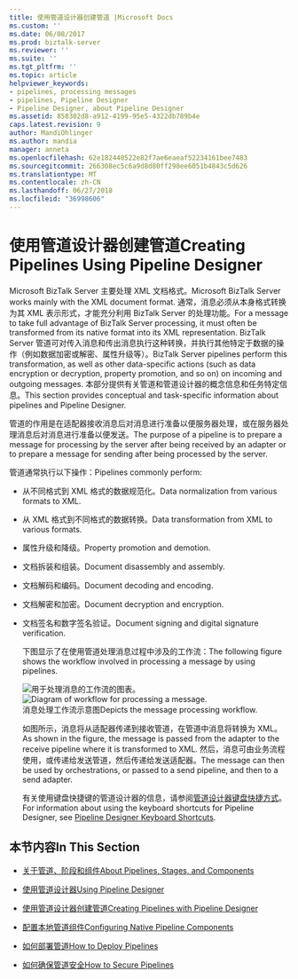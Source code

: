 ```yaml
---
title: 使用管道设计器创建管道 |Microsoft Docs
ms.custom: ''
ms.date: 06/08/2017
ms.prod: biztalk-server
ms.reviewer: ''
ms.suite: ''
ms.tgt_pltfrm: ''
ms.topic: article
helpviewer_keywords:
- pipelines, processing messages
- pipelines, Pipeline Designer
- Pipeline Designer, about Pipeline Designer
ms.assetid: 858302d8-a912-4199-95e5-4322db789b4e
caps.latest.revision: 9
author: MandiOhlinger
ms.author: mandia
manager: anneta
ms.openlocfilehash: 62e182440522e82f7ae6eaeaf52234161bee7483
ms.sourcegitcommit: 266308ec5c6a9d8d80ff298ee6051b4843c5d626
ms.translationtype: MT
ms.contentlocale: zh-CN
ms.lasthandoff: 06/27/2018
ms.locfileid: "36998606"
---
```

# <a name="creating-pipelines-using-pipeline-designer"></a><span data-ttu-id="600d7-102">使用管道设计器创建管道</span><span class="sxs-lookup"><span data-stu-id="600d7-102">Creating Pipelines Using Pipeline Designer</span></span>
<span data-ttu-id="600d7-103">Microsoft BizTalk Server 主要处理 XML 文档格式。</span><span class="sxs-lookup"><span data-stu-id="600d7-103">Microsoft BizTalk Server works mainly with the XML document format.</span></span> <span data-ttu-id="600d7-104">通常，消息必须从本身格式转换为其 XML 表示形式，才能充分利用 BizTalk Server 的处理功能。</span><span class="sxs-lookup"><span data-stu-id="600d7-104">For a message to take full advantage of BizTalk Server processing, it must often be transformed from its native format into its XML representation.</span></span> <span data-ttu-id="600d7-105">BizTalk Server 管道可对传入消息和传出消息执行这种转换，并执行其他特定于数据的操作（例如数据加密或解密、属性升级等）。</span><span class="sxs-lookup"><span data-stu-id="600d7-105">BizTalk Server pipelines perform this transformation, as well as other data-specific actions (such as data encryption or decryption, property promotion, and so on) on incoming and outgoing messages.</span></span> <span data-ttu-id="600d7-106">本部分提供有关管道和管道设计器的概念信息和任务特定信息。</span><span class="sxs-lookup"><span data-stu-id="600d7-106">This section provides conceptual and task-specific information about pipelines and Pipeline Designer.</span></span>  
  
 <span data-ttu-id="600d7-107">管道的作用是在适配器接收消息后对消息进行准备以便服务器处理，或在服务器处理消息后对消息进行准备以便发送。</span><span class="sxs-lookup"><span data-stu-id="600d7-107">The purpose of a pipeline is to prepare a message for processing by the server after being received by an adapter or to prepare a message for sending after being processed by the server.</span></span>  
  
 <span data-ttu-id="600d7-108">管道通常执行以下操作：</span><span class="sxs-lookup"><span data-stu-id="600d7-108">Pipelines commonly perform:</span></span>  
  
- <span data-ttu-id="600d7-109">从不同格式到 XML 格式的数据规范化。</span><span class="sxs-lookup"><span data-stu-id="600d7-109">Data normalization from various formats to XML.</span></span>  
  
- <span data-ttu-id="600d7-110">从 XML 格式到不同格式的数据转换。</span><span class="sxs-lookup"><span data-stu-id="600d7-110">Data transformation from XML to various formats.</span></span>  
  
- <span data-ttu-id="600d7-111">属性升级和降级。</span><span class="sxs-lookup"><span data-stu-id="600d7-111">Property promotion and demotion.</span></span>  
  
- <span data-ttu-id="600d7-112">文档拆装和组装。</span><span class="sxs-lookup"><span data-stu-id="600d7-112">Document disassembly and assembly.</span></span>  
  
- <span data-ttu-id="600d7-113">文档解码和编码。</span><span class="sxs-lookup"><span data-stu-id="600d7-113">Document decoding and encoding.</span></span>  
  
- <span data-ttu-id="600d7-114">文档解密和加密。</span><span class="sxs-lookup"><span data-stu-id="600d7-114">Document decryption and encryption.</span></span>  
  
- <span data-ttu-id="600d7-115">文档签名和数字签名验证。</span><span class="sxs-lookup"><span data-stu-id="600d7-115">Document signing and digital signature verification.</span></span>  
  
  <span data-ttu-id="600d7-116">下图显示了在使用管道处理消息过程中涉及的工作流：</span><span class="sxs-lookup"><span data-stu-id="600d7-116">The following figure shows the workflow involved in processing a message by using pipelines.</span></span>  
  
  <span data-ttu-id="600d7-117">![用于处理消息的工作流的图表。](../core/media/ebiz-dev-busprcsadptc.gif "ebiz_dev_busprcsadptc")</span><span class="sxs-lookup"><span data-stu-id="600d7-117">![Diagram of workflow for processing a message.](../core/media/ebiz-dev-busprcsadptc.gif "ebiz_dev_busprcsadptc")</span></span>  
  <span data-ttu-id="600d7-118">消息处理工作流示意图</span><span class="sxs-lookup"><span data-stu-id="600d7-118">Depicts the message processing workflow.</span></span>  
  
  <span data-ttu-id="600d7-119">如图所示，消息将从适配器传递到接收管道，在管道中消息将转换为 XML。</span><span class="sxs-lookup"><span data-stu-id="600d7-119">As shown in the figure, the message is passed from the adapter to the receive pipeline where it is transformed to XML.</span></span> <span data-ttu-id="600d7-120">然后，消息可由业务流程使用，或传递给发送管道，然后传递给发送适配器。</span><span class="sxs-lookup"><span data-stu-id="600d7-120">The message can then be used by orchestrations, or passed to a send pipeline, and then to a send adapter.</span></span>  
  
  <span data-ttu-id="600d7-121">有关使用键盘快捷键的管道设计器的信息，请参阅[管道设计器键盘快捷方式](../core/pipeline-designer-keyboard-shortcuts.md)。</span><span class="sxs-lookup"><span data-stu-id="600d7-121">For information about using the keyboard shortcuts for Pipeline Designer, see [Pipeline Designer Keyboard Shortcuts](../core/pipeline-designer-keyboard-shortcuts.md).</span></span>  
  
## <a name="in-this-section"></a><span data-ttu-id="600d7-122">本节内容</span><span class="sxs-lookup"><span data-stu-id="600d7-122">In This Section</span></span>  
  
-   [<span data-ttu-id="600d7-123">关于管道、阶段和组件</span><span class="sxs-lookup"><span data-stu-id="600d7-123">About Pipelines, Stages, and Components</span></span>](../core/about-pipelines-stages-and-components.md)  
  
-   [<span data-ttu-id="600d7-124">使用管道设计器</span><span class="sxs-lookup"><span data-stu-id="600d7-124">Using Pipeline Designer</span></span>](../core/using-pipeline-designer.md)  
  
-   [<span data-ttu-id="600d7-125">使用管道设计器创建管道</span><span class="sxs-lookup"><span data-stu-id="600d7-125">Creating Pipelines with Pipeline Designer</span></span>](../core/creating-pipelines-with-pipeline-designer.md)  
  
-   [<span data-ttu-id="600d7-126">配置本地管道组件</span><span class="sxs-lookup"><span data-stu-id="600d7-126">Configuring Native Pipeline Components</span></span>](../core/configuring-native-pipeline-components.md)  
  
-   [<span data-ttu-id="600d7-127">如何部署管道</span><span class="sxs-lookup"><span data-stu-id="600d7-127">How to Deploy Pipelines</span></span>](../core/how-to-deploy-pipelines.md)  
  
-   [<span data-ttu-id="600d7-128">如何确保管道安全</span><span class="sxs-lookup"><span data-stu-id="600d7-128">How to Secure Pipelines</span></span>](../core/how-to-secure-pipelines.md)